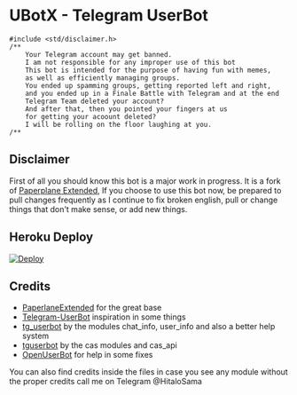 # UBotX - Telegram UserBot

```
#include <std/disclaimer.h>
/**
    Your Telegram account may get banned.
    I am not responsible for any improper use of this bot
    This bot is intended for the purpose of having fun with memes,
    as well as efficiently managing groups.
    You ended up spamming groups, getting reported left and right,
    and you ended up in a Finale Battle with Telegram and at the end
    Telegram Team deleted your account?
    And after that, then you pointed your fingers at us
    for getting your acoount deleted?
    I will be rolling on the floor laughing at you.
/**
```

## Disclaimer

First of all you should know this bot is a major work in progress. It is a fork of [Paperplane Extended](https://github.com/AvinashReddy3108/PaperplaneExtended), If you choose to use this bot now, be prepared to pull changes frequently as I continue to fix broken english, pull or change things that don't make sense, or add new things.

## Heroku Deploy

[![Deploy](https://www.herokucdn.com/deploy/button.svg)](https://heroku.com/deploy?template=https://github.com/TG-UBotX/TG-UBotX)

## Credits

* [PaperlaneExtended](https://github.com/AvinashReddy3108/PaperplaneExtended) for the great base
* [Telegram-UserBot](https://github.com/RaphielGang/Telegram-UserBot) inspiration in some things
* [tg_userbot](https://github.com/watzon/tg_userbot) by the modules chat_info, user_info and also a better help system
* [tguserbot](https://github.com/nunopenim/tguserbot) by the cas modules and cas_api 
* [OpenUserBot](https://github.com/mkaraniya/OpenUserBot) for help in some fixes

You can also find credits inside the files in case you see any module without the proper credits call me on Telegram @HitaloSama